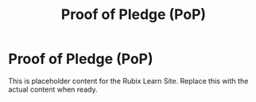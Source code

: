 ﻿---
title: Proof of Pledge (PoP)
sidebar_label: Proof of Pledge (PoP)
---

<!-- File: docs/core-concepts/proof-of-pledge.md -->
# Proof of Pledge (PoP)

This is placeholder content for the Rubix Learn Site. Replace this with the actual content when ready.
